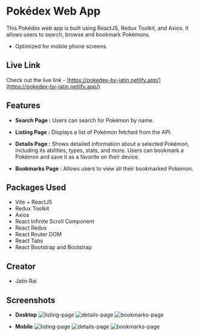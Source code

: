 # Pokédex Web App

This Pokédex web app is built using ReactJS, Redux Toolkit, and Axios. It allows users to search, browse and bookmark Pokémons.

- Optimized for mobile phone screens.

## Live Link

Check out the live link - [https://pokedex-by-jatin.netlify.app/](https://pokedex-by-jatin.netlify.app/)

## Features

- **Search Page :** Users can search for Pokémon by name.

- **Listing Page :** Displays a list of Pokémon fetched from the API.

- **Details Page :** Shows detailed information about a selected Pokémon, including its abilities, types, stats, and more. Users can bookmark a Pokémon and save it as a favorite on their device.

- **Bookmarks Page :** Allows users to view all their bookmarked Pokémon.

## Packages Used

- Vite + ReactJS
- Redux Toolkit
- Axios
- React Infinite Scroll Component
- React Redux
- React Router DOM
- React Tabs
- React Bootstrap and Bootstrap

## Creator

- Jatin Rai

## Screenshots

- **Desktop**
  ![listing-page](https://github.com/Jatin-Rai/pokedex/tree/main/assets/listingpage_d.png)
  ![details-page](https://github.com/Jatin-Rai/pokedex/tree/main/assets/detailspage_d.png)
  ![bookmarks-page](https://github.com/Jatin-Rai/pokedex/tree/main/assets/bookmarkspage_d.png)

- **Mobile**
  ![listing-page](https://github.com/Jatin-Rai/pokedex/tree/main/assets/listingpage_m.png)
  ![details-page](https://github.com/Jatin-Rai/pokedex/tree/main/assets/detailspage_m.png)
  ![bookmarks-page](https://github.com/Jatin-Rai/pokedex/tree/main/assets/bookmarkspage_m.png)
